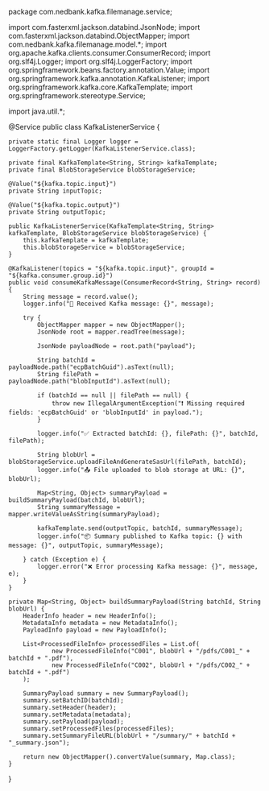 package com.nedbank.kafka.filemanage.service;

import com.fasterxml.jackson.databind.JsonNode;
import com.fasterxml.jackson.databind.ObjectMapper;
import com.nedbank.kafka.filemanage.model.*;
import org.apache.kafka.clients.consumer.ConsumerRecord;
import org.slf4j.Logger;
import org.slf4j.LoggerFactory;
import org.springframework.beans.factory.annotation.Value;
import org.springframework.kafka.annotation.KafkaListener;
import org.springframework.kafka.core.KafkaTemplate;
import org.springframework.stereotype.Service;

import java.util.*;

@Service
public class KafkaListenerService {

    private static final Logger logger = LoggerFactory.getLogger(KafkaListenerService.class);

    private final KafkaTemplate<String, String> kafkaTemplate;
    private final BlobStorageService blobStorageService;

    @Value("${kafka.topic.input}")
    private String inputTopic;

    @Value("${kafka.topic.output}")
    private String outputTopic;

    public KafkaListenerService(KafkaTemplate<String, String> kafkaTemplate, BlobStorageService blobStorageService) {
        this.kafkaTemplate = kafkaTemplate;
        this.blobStorageService = blobStorageService;
    }

    @KafkaListener(topics = "${kafka.topic.input}", groupId = "${kafka.consumer.group.id}")
    public void consumeKafkaMessage(ConsumerRecord<String, String> record) {
        String message = record.value();
        logger.info("📩 Received Kafka message: {}", message);

        try {
            ObjectMapper mapper = new ObjectMapper();
            JsonNode root = mapper.readTree(message);

            JsonNode payloadNode = root.path("payload");

            String batchId = payloadNode.path("ecpBatchGuid").asText(null);
            String filePath = payloadNode.path("blobInputId").asText(null);

            if (batchId == null || filePath == null) {
                throw new IllegalArgumentException("❗ Missing required fields: 'ecpBatchGuid' or 'blobInputId' in payload.");
            }

            logger.info("✅ Extracted batchId: {}, filePath: {}", batchId, filePath);

            String blobUrl = blobStorageService.uploadFileAndGenerateSasUrl(filePath, batchId);
            logger.info("📤 File uploaded to blob storage at URL: {}", blobUrl);

            Map<String, Object> summaryPayload = buildSummaryPayload(batchId, blobUrl);
            String summaryMessage = mapper.writeValueAsString(summaryPayload);

            kafkaTemplate.send(outputTopic, batchId, summaryMessage);
            logger.info("📦 Summary published to Kafka topic: {} with message: {}", outputTopic, summaryMessage);

        } catch (Exception e) {
            logger.error("❌ Error processing Kafka message: {}", message, e);
        }
    }

    private Map<String, Object> buildSummaryPayload(String batchId, String blobUrl) {
        HeaderInfo header = new HeaderInfo();
        MetadataInfo metadata = new MetadataInfo();
        PayloadInfo payload = new PayloadInfo();

        List<ProcessedFileInfo> processedFiles = List.of(
                new ProcessedFileInfo("C001", blobUrl + "/pdfs/C001_" + batchId + ".pdf"),
                new ProcessedFileInfo("C002", blobUrl + "/pdfs/C002_" + batchId + ".pdf")
        );

        SummaryPayload summary = new SummaryPayload();
        summary.setBatchID(batchId);
        summary.setHeader(header);
        summary.setMetadata(metadata);
        summary.setPayload(payload);
        summary.setProcessedFiles(processedFiles);
        summary.setSummaryFileURL(blobUrl + "/summary/" + batchId + "_summary.json");

        return new ObjectMapper().convertValue(summary, Map.class);
    }
}
